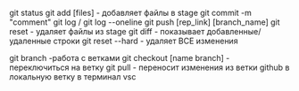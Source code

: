 git status
git add [files] - добавляет файлы в stage
git commit -m "comment"
git log / git log --oneline
git push [rep_link] [branch_name]
git reset - удаляет файлы из stage
git diff - показывает добавленные/удаленные строки
git reset --hard - удаляет ВСЕ изменения

git branch -работа с ветками
git checkout [name branch] - переключиться на ветку
git pull - переносит изменения из ветки github в локальную ветку в терминал vsc
